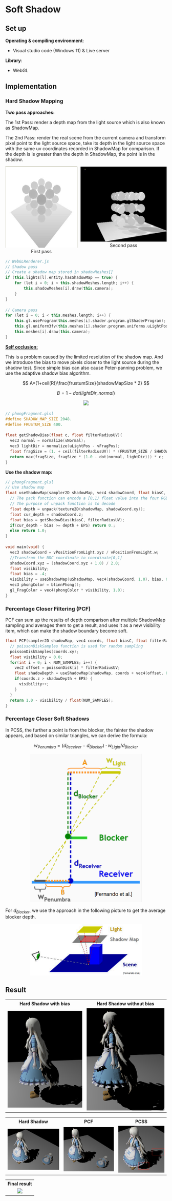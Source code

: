 # Soft Shadow

## Set up

**Operating & compiling environment**:

* Visual studio code (Windows 11) & Live server

**Library**:

* WebGL

## Implementation

### Hard Shadow Mapping

**Two pass approaches:** 

The 1st Pass: render a depth map from the light source which is also known as ShadowMap.

The 2nd Pass: render the real scene from the current camera and transform pixel point to the light source space, take its depth in the light source space with the same uv coordinates recorded in ShadowMap for comparison. If the depth is is greater than the depth in ShadowMap, the point is in the shadow.

<div style="display: flex; justify-content: center; gap: 10px;">
  <div>
    <img src="image\principle\first pass.jpg" width="250" />
    <div align="center">First pass</div>
  </div>
  <div>
    <img src="image\principle\second pass.jpg" width="300" />
    <div align="center">Second pass</div>
  </div>
</div>



```c++
// WebGLRenderer.js
// Shadow pass
// Create a shadow map stored in shadowMeshes[]
if (this.lights[l].entity.hasShadowMap == true) {
    for (let i = 0; i < this.shadowMeshes.length; i++) {
        this.shadowMeshes[i].draw(this.camera);
    }
}

// Camera pass
for (let i = 0; i < this.meshes.length; i++) {
    this.gl.useProgram(this.meshes[i].shader.program.glShaderProgram);
    this.gl.uniform3fv(this.meshes[i].shader.program.uniforms.uLightPos, this.lights[l].entity.lightPos);
    this.meshes[i].draw(this.camera);
}
```

[**Self occlusion:** ](https://digitalrune.github.io/DigitalRune-Documentation/html/3f4d959e-9c98-4a97-8d85-7a73c26145d7.htm)

This is a problem caused by the limited resolution of the shadow map. And we introduce the bias to move pixels closer to the light source during the shadow test. Since simple bias can also cause Peter-panning problem, we use the adaptive shadow bias algorithm.


$$
A=(1+ceil(R))\frac{frustumSize}{shadowMapSize * 2}
$$

$$
B = 1-dot(lightDir,normal)
$$

<p align="center">   <img src="https://latex.codecogs.com/svg.image?DepthBias=C_%7Bdepth%7D*A*B"/> </p>


```c++
// phongFragment.glsl
#define SHADOW_MAP_SIZE 2048.
#define FRUSTUM_SIZE 400.

float getShadowBias(float c, float filterRadiusUV){
  vec3 normal = normalize(vNormal);
  vec3 lightDir = normalize(uLightPos - vFragPos);
  float fragSize = (1. + ceil(filterRadiusUV)) * (FRUSTUM_SIZE / SHADOW_MAP_SIZE / 2.);
  return max(fragSize, fragSize * (1.0 - dot(normal, lightDir))) * c;
}
```

**Use the shadow map:**

```c++
// phongFragment.glsl
// Use shadow map
float useShadowMap(sampler2D shadowMap, vec4 shadowCoord, float biasC, float filterRadiusUV){
  // The pack function can encode a [0,1) float value into the four RGBA channels.
  // The purpose of unpack function is to decode
  float depth = unpack(texture2D(shadowMap, shadowCoord.xy));
  float cur_depth = shadowCoord.z;
  float bias = getShadowBias(biasC, filterRadiusUV);
  if(cur_depth - bias >= depth + EPS) return 0.;
  else return 1.0;
}

void main(void) {
  vec3 shadowCoord = vPositionFromLight.xyz / vPositionFromLight.w;
  //Transfrom the NDC coordinate to coordinate[0,1]
  shadowCoord.xyz = (shadowCoord.xyz + 1.0) / 2.0;
  float visibility;
  float bias = .4;
  visibility = useShadowMap(uShadowMap, vec4(shadowCoord, 1.0), bias, 0.);
  vec3 phongColor = blinnPhong();
  gl_FragColor = vec4(phongColor * visibility, 1.0);
}
```

### Percentage Closer Filtering (PCF)

PCF can sum up the results of depth comparison after multiple ShadowMap sampling and averages them to get a result, and uses it as a new visibility item, which can make the shadow boundary become soft.

```c++
float PCF(sampler2D shadowMap, vec4 coords, float biasC, float filterRadiusUV) {
  // poissonDiskSamples function is used for random sampling
  poissonDiskSamples(coords.xy);
  float visibility = 0.0;
  for(int i = 0; i < NUM_SAMPLES; i++) {
    vec2 offset = poissonDisk[i] * filterRadiusUV;
    float shadowDepth = useShadowMap(shadowMap, coords + vec4(offset, 0., 0.), biasC, filterRadiusUV);
    if(coords.z > shadowDepth + EPS) {
      visibility++;
    }
  }
  return 1.0 - visibility / float(NUM_SAMPLES);
}
```

### Percentage Closer Soft Shadows

In PCSS, the further a point is from the blocker, the fainter the shadow appears, and based on similar triangles, we can derive the formula:



$$
w_{Penumbra} = (d_{Receiver}-d_{Blocker}) \cdot w_{Light} / d_{Blocker}
$$

<div align=center>
    <img src="image\principle\PCSS.jpg" width="350" />
</div>    

For $d_{Blocker}$, we use the approach in the following picture to get the average blocker depth.

<div align=center>
    <img src="image\principle\Blocker depth.jpg" width="350" />
</div>    



## Result

<table>
    <tr>
        <th colspan="1">Hard Shadow with bias</th>
        <th colspan="1">Hard Shadow without bias</th>
    </tr>
    <tr>
        <td ><center><img src="image/result/Hard shadow with bias.jpg"  style="zoom:120%;"></center></td>
        <td ><center><img src="image/result/Hard shadow without bias.jpg"></center></td>
    </tr>


<table>
    <tr>
        <th colspan="1">Hard Shadow</th>
        <th colspan="1">PCF</th>
        <th colspan="1">PCSS</th>
    </tr>
    <tr>
        <td ><center><img src="image/result/Hard shadow.jpg" style="zoom:105%;"></center></td>
        <td ><center><img src="image/result/PCF with 50 samples.jpg"></center></td>
        <td ><center><img src="image/result/PCSS.jpg" style="zoom:90%;"</center></td>
    </tr>

<table>
    <tr>
        <th colspan="1">Final result</th>
    </tr>
    <tr>
        <td ><center><img src="image/result/Final result.gif"></center></td>
    </tr>